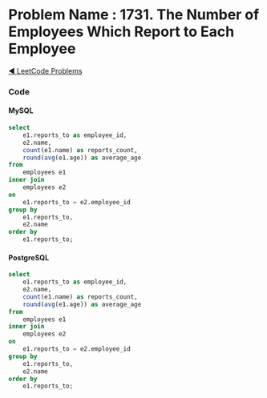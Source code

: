 # Problem Name : 1731. The Number of Employees Which Report to Each Employee

[:arrow_backward: LeetCode Problems](../README.md)

### Code

#### MySQL

```sql
select
	e1.reports_to as employee_id,
	e2.name,
	count(e1.name) as reports_count,
	round(avg(e1.age)) as average_age
from
	employees e1
inner join
	employees e2
on
	e1.reports_to = e2.employee_id
group by
	e1.reports_to,
	e2.name
order by
    e1.reports_to;
```

#### PostgreSQL

```sql
select
	e1.reports_to as employee_id,
	e2.name,
	count(e1.name) as reports_count,
	round(avg(e1.age)) as average_age
from
	employees e1
inner join
	employees e2
on
	e1.reports_to = e2.employee_id
group by
	e1.reports_to,
	e2.name
order by
    e1.reports_to;
```